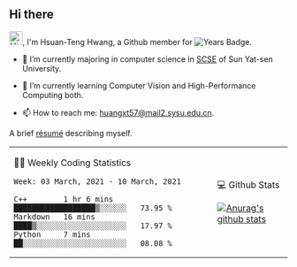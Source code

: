 ## Hi there

<!--
**Huangxt57/Huangxt57** is a ✨ _special_ ✨ repository because its `README.md` (this file) appears on your GitHub profile.

Here are some ideas to get you started:

-->

<!-- profile views -->


<img height="25" src='https://qpluspicture.oss-cn-beijing.aliyuncs.com/6LjjQA/Hi.gif' alt='Hi' width="24"/>, I'm Hsuan-Teng Hwang, a Github member for 
![Years Badge](https://badges.pufler.dev/years/huangxt57).
<!-- and the number of visitors for this page is  -->
<!-- ![](https://komarev.com/ghpvc/?username=huangxt57&color=blue&label=PROFILE+VIEWS). -->


- 🔭 I’m currently majoring in computer science in [SCSE](http://sdcs.sysu.edu.cn) of Sun Yat-sen University.

- 🌱 I’m currently learning Computer Vision and High-Performance Computing both.

<!-- - 🤔 I’m looking for help with video understanding, HPC programming. -->

- 📫 How to reach me: [huangxt57@mail2.sysu.edu.cn](huangxt57@mail2.sysu.edu.cn).

A brief [résumé](https://huangxt57.github.io/about/) describing myself.

<table align="center">

<td>

🧑‍💻 Weekly Coding Statistics
<!--START_SECTION:waka-->
```text
Week: 03 March, 2021 - 10 March, 2021

C++        1 hr 6 mins     ██████████████████▒░░░░░░   73.95 % 
Markdown   16 mins         ████▒░░░░░░░░░░░░░░░░░░░░   17.97 % 
Python     7 mins          ██░░░░░░░░░░░░░░░░░░░░░░░   08.08 % 
```
<!--END_SECTION:waka-->

</td>

<td>

💻 Github Stats

[![Anurag's github stats](https://github-readme-stats.vercel.app/api?username=huangxt57&hide=prs&show_icons=true)](https://github.com/anuraghazra/github-readme-stats)

</td>

</table>